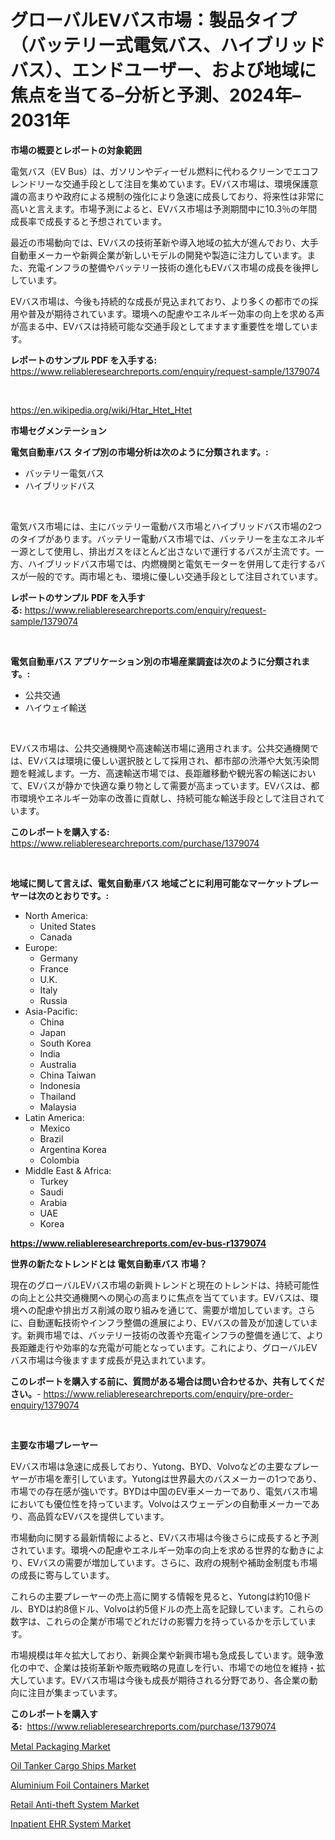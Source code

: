 <p><h1>グローバルEVバス市場：製品タイプ（バッテリー式電気バス、ハイブリッドバス）、エンドユーザー、および地域に焦点を当てる–分析と予測、2024年–2031年</h1></p><p><strong>市場の概要とレポートの対象範囲</strong></p>
<p><p>電気バス（EV Bus）は、ガソリンやディーゼル燃料に代わるクリーンでエコフレンドリーな交通手段として注目を集めています。EVバス市場は、環境保護意識の高まりや政府による規制の強化により急速に成長しており、将来性は非常に高いと言えます。市場予測によると、EVバス市場は予測期間中に10.3％の年間成長率で成長すると予想されています。</p><p>最近の市場動向では、EVバスの技術革新や導入地域の拡大が進んでおり、大手自動車メーカーや新興企業が新しいモデルの開発や製造に注力しています。また、充電インフラの整備やバッテリー技術の進化もEVバス市場の成長を後押ししています。</p><p>EVバス市場は、今後も持続的な成長が見込まれており、より多くの都市での採用や普及が期待されています。環境への配慮やエネルギー効率の向上を求める声が高まる中、EVバスは持続可能な交通手段としてますます重要性を増しています。</p></p>
<p><strong>レポートのサンプル PDF を入手する:</strong> <a href="https://www.reliableresearchreports.com/enquiry/request-sample/1379074">https://www.reliableresearchreports.com/enquiry/request-sample/1379074</a></p>
<p>&nbsp;</p>
<p><a href="https://en.wikipedia.org/wiki/Htar_Htet_Htet">https://en.wikipedia.org/wiki/Htar_Htet_Htet</a></p>
<p><strong>市場セグメンテーション</strong></p>
<p><strong>電気自動車バス タイプ別の市場分析は次のように分類されます。:</strong></p>
<p><ul><li>バッテリー電気バス</li><li>ハイブリッドバス</li></ul></p>
<p>&nbsp;</p>
<p><p>電気バス市場には、主にバッテリー電動バス市場とハイブリッドバス市場の2つのタイプがあります。バッテリー電動バス市場では、バッテリーを主なエネルギー源として使用し、排出ガスをほとんど出さないで運行するバスが主流です。一方、ハイブリッドバス市場では、内燃機関と電気モーターを併用して走行するバスが一般的です。両市場とも、環境に優しい交通手段として注目されています。</p></p>
<p><strong>レポートのサンプル PDF を入手する:</strong>&nbsp;<a href="https://www.reliableresearchreports.com/enquiry/request-sample/1379074">https://www.reliableresearchreports.com/enquiry/request-sample/1379074</a></p>
<p>&nbsp;</p>
<p><strong> 電気自動車バス アプリケーション別の市場産業調査は次のように分類されます。:</strong></p>
<p><ul><li>公共交通</li><li>ハイウェイ輸送</li></ul></p>
<p>&nbsp;</p>
<p><p>EVバス市場は、公共交通機関や高速輸送市場に適用されます。公共交通機関では、EVバスは環境に優しい選択肢として採用され、都市部の渋滞や大気汚染問題を軽減します。一方、高速輸送市場では、長距離移動や観光客の輸送において、EVバスが静かで快適な乗り物として需要が高まっています。EVバスは、都市環境やエネルギー効率の改善に貢献し、持続可能な輸送手段として注目されています。</p></p>
<p><strong>このレポートを購入する:</strong>&nbsp; <a href="https://www.reliableresearchreports.com/purchase/1379074">https://www.reliableresearchreports.com/purchase/1379074</a></p>
<p>&nbsp;</p>
<p><strong>地域に関して言えば、電気自動車バス 地域ごとに利用可能なマーケットプレーヤーは次のとおりです。:</strong></p>
<p><ul>
    <li>
        North America:
        <ul>
            <li>United States</li>
            <li>Canada</li>
        </ul>
    </li>
    <li>
        Europe:
        <ul>
            <li>Germany</li>
            <li>France</li>
            <li>U.K.</li>
            <li>Italy</li>
            <li>Russia</li>
        </ul>
    </li>
    <li>
        Asia-Pacific:
        <ul>
            <li>China</li>
            <li>Japan</li>
            <li>South Korea</li>
            <li>India</li>
            <li>Australia</li>
            <li>China Taiwan</li>
            <li>Indonesia</li>
            <li>Thailand</li>
            <li>Malaysia</li>
        </ul>
    </li>
    <li>
        Latin America:
        <ul>
            <li>Mexico</li>
            <li>Brazil</li>
            <li>Argentina Korea</li>
            <li>Colombia</li>
        </ul>
    </li>
    <li>
        Middle East & Africa:
        <ul>
            <li>Turkey</li>
            <li>Saudi</li>
            <li>Arabia</li>
            <li>UAE</li>
            <li>Korea</li>
        </ul>
    </li>
    </ul></p>
<p><strong><a href="https://www.reliableresearchreports.com/ev-bus-r1379074">https://www.reliableresearchreports.com/ev-bus-r1379074</a></strong>&nbsp;</p>
<p><strong>世界の新たなトレンドとは 電気自動車バス 市場？</strong></p>
<p><p>現在のグローバルEVバス市場の新興トレンドと現在のトレンドは、持続可能性の向上と公共交通機関への関心の高まりに焦点を当てています。EVバスは、環境への配慮や排出ガス削減の取り組みを通じて、需要が増加しています。さらに、自動運転技術やインフラ整備の進展により、EVバスの普及が加速しています。新興市場では、バッテリー技術の改善や充電インフラの整備を通じて、より長距離走行や効率的な充電が可能となっています。これにより、グローバルEVバス市場は今後ますます成長が見込まれています。</p></p>
<p><strong>このレポートを購入する前に、質問がある場合は問い合わせるか、共有してください。</strong>- <a href="https://www.reliableresearchreports.com/enquiry/pre-order-enquiry/1379074">https://www.reliableresearchreports.com/enquiry/pre-order-enquiry/1379074</a></p>
<p>&nbsp;</p>
<p><strong>主要な市場プレーヤー</strong></p>
<p><p>EVバス市場は急速に成長しており、Yutong、BYD、Volvoなどの主要なプレーヤーが市場を牽引しています。Yutongは世界最大のバスメーカーの1つであり、市場での存在感が強いです。BYDは中国のEV車メーカーであり、電気バス市場においても優位性を持っています。Volvoはスウェーデンの自動車メーカーであり、高品質なEVバスを提供しています。</p><p>市場動向に関する最新情報によると、EVバス市場は今後さらに成長すると予測されています。環境への配慮やエネルギー効率の向上を求める世界的な動きにより、EVバスの需要が増加しています。さらに、政府の規制や補助金制度も市場の成長に寄与しています。</p><p>これらの主要プレーヤーの売上高に関する情報を見ると、Yutongは約10億ドル、BYDは約8億ドル、Volvoは約5億ドルの売上高を記録しています。これらの数字は、これらの企業が市場でどれだけの影響力を持っているかを示しています。</p><p>市場規模は年々拡大しており、新興企業や新興市場も急成長しています。競争激化の中で、企業は技術革新や販売戦略の見直しを行い、市場での地位を維持・拡大しています。EVバス市場は今後も成長が期待される分野であり、各企業の動向に注目が集まっています。</p></p>
<p><strong>このレポートを購入する:</strong>&nbsp;&nbsp;<a href="https://www.reliableresearchreports.com/purchase/1379074">https://www.reliableresearchreports.com/purchase/1379074</a></p>
<p><p><a href="https://issuu.com/reportprime-2/docs/metal-packaging-market-size-2030.pptx">Metal Packaging Market</a></p><p><a href="https://medium.com/@carlahoustonh51/oil-tanker-cargo-ships-market-trends-and-analysis-opportunities-and-challenges-for-future-growth-3dcc317bccfa">Oil Tanker Cargo Ships Market</a></p><p><a href="https://issuu.com/reportprime-2/docs/aluminium-foil-containers-market-size-2030.pptx">Aluminium Foil Containers Market</a></p><p><a href="https://github.com/HenrietteMills1/Market-Research-Report-List-2/blob/main/retail-anti-theft-system-market.md">Retail Anti-theft System Market</a></p><p><a href="https://github.com/alexxisgm/Market-Research-Report-List-1/blob/main/inpatient-ehr-system-market.md">Inpatient EHR System Market</a></p></p>